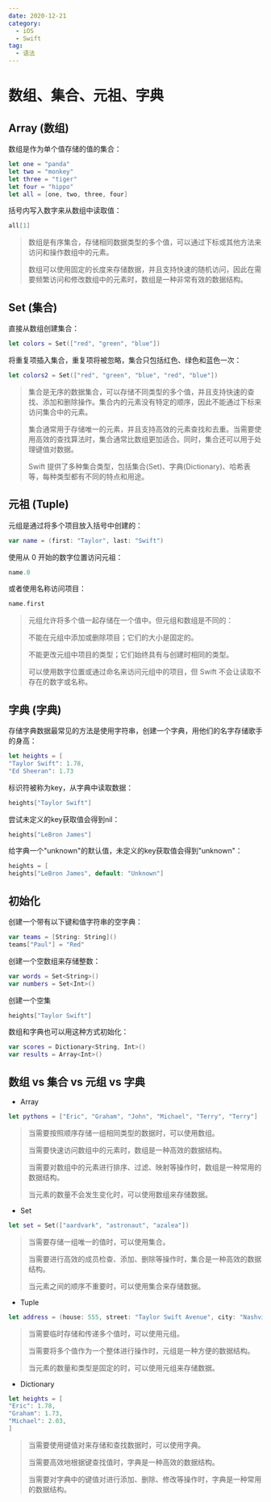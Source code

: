 ```yaml
---
date: 2020-12-21
category:
  - iOS
  - Swift
tag: 
  - 语法
---
```


# 数组、集合、元祖、字典
## Array (数组)
数组是作为单个值存储的值的集合：
``` swift
let one = "panda"
let two = "monkey"
let three = "tiger"
let four = "hippo"
let all = [one, two, three, four]
```
括号内写入数字来从数组中读取值：
``` swift
all[1]
```
>数组是有序集合，存储相同数据类型的多个值，可以通过下标或其他方法来访问和操作数组中的元素。
>
>数组可以使用固定的长度来存储数据，并且支持快速的随机访问，因此在需要频繁访问和修改数组中的元素时，数组是一种非常有效的数据结构。

## Set (集合)
直接从数组创建集合：
``` swift
let colors = Set(["red", "green", "blue"])
```
将重复项插入集合，重复项将被忽略，集合只包括红色、绿色和蓝色一次：
``` swift
let colors2 = Set(["red", "green", "blue", "red", "blue"])
```
>集合是无序的数据集合，可以存储不同类型的多个值，并且支持快速的查找、添加和删除操作。集合内的元素没有特定的顺序，因此不能通过下标来访问集合中的元素。
>
>集合通常用于存储唯一的元素，并且支持高效的元素查找和去重。当需要使用高效的查找算法时，集合通常比数组更加适合。同时，集合还可以用于处理键值对数据。
>
>Swift 提供了多种集合类型，包括集合(Set)、字典(Dictionary)、哈希表等，每种类型都有不同的特点和用途。

## 元祖 (Tuple)
元组是通过将多个项目放入括号中创建的：
``` swift
var name = (first: "Taylor", last: "Swift")
```
使用从 0 开始的数字位置访问元祖：
``` swift
name.0
```
或者使用名称访问项目：
``` swift
name.first
```
>元组允许将多个值一起存储在一个值中。但元组和数组是不同的：
>
>不能在元组中添加或删除项目；它们的大小是固定的。
>
>不能更改元组中项目的类型；它们始终具有与创建时相同的类型。
>
>可以使用数字位置或通过命名来访问元组中的项目，但 Swift 不会让读取不存在的数字或名称。

## 字典 (字典)
存储字典数据最常见的方法是使用字符串，创建一个字典，用他们的名字存储歌手的身高：
``` swift
let heights = [
"Taylor Swift": 1.78,
"Ed Sheeran": 1.73
```
标识符被称为key，从字典中读取数据：
``` swift
heights["Taylor Swift"]
```
尝试未定义的key获取值会得到nil：
``` swift
heights["LeBron James"]
```
给字典一个"unknown"的默认值，未定义的key获取值会得到"unknown"：
``` swift
heights = [
heights["LeBron James", default: "Unknown"]
```

## 初始化
创建一个带有以下键和值字符串的空字典：
``` swift
var teams = [String: String]()
teams["Paul"] = "Red"
```
创建一个空数组来存储整数：
``` swift
var words = Set<String>()
var numbers = Set<Int>()
```
创建一个空集
``` swift
heights["Taylor Swift"]
```
数组和字典也可以用这种方式初始化：
``` swift
var scores = Dictionary<String, Int>()
var results = Array<Int>()
```

## 数组 vs 集合 vs 元组 vs 字典
- Array
``` swift
let pythons = ["Eric", "Graham", "John", "Michael", "Terry", "Terry"]
```
>当需要按照顺序存储一组相同类型的数据时，可以使用数组。
>
>当需要快速访问数组中的元素时，数组是一种高效的数据结构。
>
>当需要对数组中的元素进行排序、过滤、映射等操作时，数组是一种常用的数据结构。
>
>当元素的数量不会发生变化时，可以使用数组来存储数据。

- Set
``` swift
let set = Set(["aardvark", "astronaut", "azalea"])
```
>当需要存储一组唯一的值时，可以使用集合。
>
>当需要进行高效的成员检查、添加、删除等操作时，集合是一种高效的数据结构。
>
>当元素之间的顺序不重要时，可以使用集合来存储数据。

- Tuple

``` swift
let address = (house: 555, street: "Taylor Swift Avenue", city: "Nashville")
```
>当需要临时存储和传递多个值时，可以使用元组。
>
>当需要将多个值作为一个整体进行操作时，元组是一种方便的数据结构。
>
>当元素的数量和类型是固定的时，可以使用元组来存储数据。

- Dictionary
``` swift
let heights = [
"Eric": 1.78,
"Graham": 1.73,
"Michael": 2.03,
]
```
>当需要使用键值对来存储和查找数据时，可以使用字典。
>
>当需要高效地根据键查找值时，字典是一种高效的数据结构。
>
>当需要对字典中的键值对进行添加、删除、修改等操作时，字典是一种常用的数据结构。



